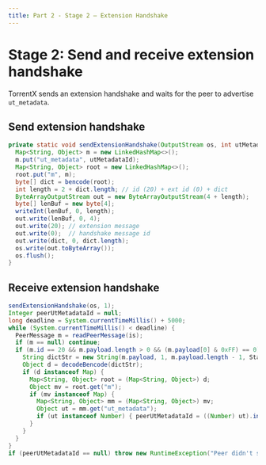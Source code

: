 ```yaml
---
title: Part 2 - Stage 2 — Extension Handshake
---
```


# Stage 2: Send and receive extension handshake

TorrentX sends an extension handshake and waits for the peer to advertise `ut_metadata`.

## Send extension handshake

```464:480:src/main/java/Main.java
private static void sendExtensionHandshake(OutputStream os, int utMetadataId) throws IOException {
  Map<String, Object> m = new LinkedHashMap<>();
  m.put("ut_metadata", utMetadataId);
  Map<String, Object> root = new LinkedHashMap<>();
  root.put("m", m);
  byte[] dict = bencode(root);
  int length = 2 + dict.length; // id (20) + ext id (0) + dict
  ByteArrayOutputStream out = new ByteArrayOutputStream(4 + length);
  byte[] lenBuf = new byte[4];
  writeInt(lenBuf, 0, length);
  out.write(lenBuf, 0, 4);
  out.write(20); // extension message
  out.write(0);  // handshake message id
  out.write(dict, 0, dict.length);
  os.write(out.toByteArray());
  os.flush();
}
```

## Receive extension handshake

```240:261:src/main/java/Main.java
sendExtensionHandshake(os, 1);
Integer peerUtMetadataId = null;
long deadline = System.currentTimeMillis() + 5000;
while (System.currentTimeMillis() < deadline) {
  PeerMessage m = readPeerMessage(is);
  if (m == null) continue;
  if (m.id == 20 && m.payload.length > 0 && (m.payload[0] & 0xFF) == 0) {
    String dictStr = new String(m.payload, 1, m.payload.length - 1, StandardCharsets.ISO_8859_1);
    Object d = decodeBencode(dictStr);
    if (d instanceof Map) {
      Map<String, Object> root = (Map<String, Object>) d;
      Object mv = root.get("m");
      if (mv instanceof Map) {
        Map<String, Object> mm = (Map<String, Object>) mv;
        Object ut = mm.get("ut_metadata");
        if (ut instanceof Number) { peerUtMetadataId = ((Number) ut).intValue(); break; }
      }
    }
  }
}
if (peerUtMetadataId == null) throw new RuntimeException("Peer didn't send extension handshake");
```


